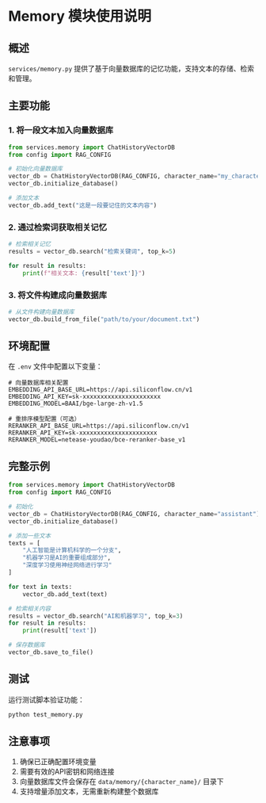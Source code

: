 # Memory 模块使用说明

## 概述

`services/memory.py` 提供了基于向量数据库的记忆功能，支持文本的存储、检索和管理。

## 主要功能

### 1. 将一段文本加入向量数据库

```python
from services.memory import ChatHistoryVectorDB
from config import RAG_CONFIG

# 初始化向量数据库
vector_db = ChatHistoryVectorDB(RAG_CONFIG, character_name="my_character")
vector_db.initialize_database()

# 添加文本
vector_db.add_text("这是一段要记住的文本内容")
```

### 2. 通过检索词获取相关记忆

```python
# 检索相关记忆
results = vector_db.search("检索关键词", top_k=5)

for result in results:
    print(f"相关文本: {result['text']}")
```

### 3. 将文件构建成向量数据库

```python
# 从文件构建向量数据库
vector_db.build_from_file("path/to/your/document.txt")
```

## 环境配置

在 `.env` 文件中配置以下变量：

```env
# 向量数据库相关配置
EMBEDDING_API_BASE_URL=https://api.siliconflow.cn/v1
EMBEDDING_API_KEY=sk-xxxxxxxxxxxxxxxxxxxxxx
EMBEDDING_MODEL=BAAI/bge-large-zh-v1.5

# 重排序模型配置（可选）
RERANKER_API_BASE_URL=https://api.siliconflow.cn/v1
RERANKER_API_KEY=sk-xxxxxxxxxxxxxxxxxxxxxx
RERANKER_MODEL=netease-youdao/bce-reranker-base_v1
```

## 完整示例

```python
from services.memory import ChatHistoryVectorDB
from config import RAG_CONFIG

# 初始化
vector_db = ChatHistoryVectorDB(RAG_CONFIG, character_name="assistant")
vector_db.initialize_database()

# 添加一些文本
texts = [
    "人工智能是计算机科学的一个分支",
    "机器学习是AI的重要组成部分",
    "深度学习使用神经网络进行学习"
]

for text in texts:
    vector_db.add_text(text)

# 检索相关内容
results = vector_db.search("AI和机器学习", top_k=3)
for result in results:
    print(result['text'])

# 保存数据库
vector_db.save_to_file()
```

## 测试

运行测试脚本验证功能：

```bash
python test_memory.py
```

## 注意事项

1. 确保已正确配置环境变量
2. 需要有效的API密钥和网络连接
3. 向量数据库文件会保存在 `data/memory/{character_name}/` 目录下
4. 支持增量添加文本，无需重新构建整个数据库